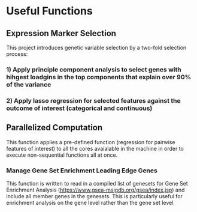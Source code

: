 # Useful Functions 

##  Expression Marker Selection  
This project introduces genetic variable selection by a two-fold selection process: 
### 1) Apply principle component analysis to select genes with hihgest loadgins in the top components that explain over 90% of the variance  
### 2) Apply lasso regression for selected features against the outcome of interest (categorical and continuous)

## Parallelized Computation 
This function applies a pre-defined function (regression for pairwise features of interest) to all the cores avaialable in the machine in order to execute non-sequential functions all at once.

### Manage Gene Set Enrichment Leading Edge Genes
This function is written to read in a compiled list of genesets for Gene Set Enrichment Analysis (https://www.gsea-msigdb.org/gsea/index.jsp) and include all member genes in the genesets. This is particularly useful for enrichment analysis on the gene level rather than the gene set level.
